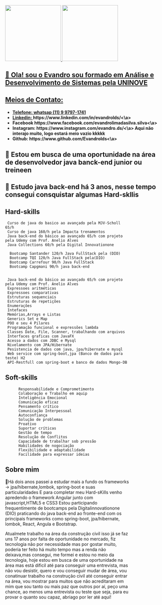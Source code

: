 <div>
<a href="https://github.com/Evandrolds">
<img height="180em" src="https://github-readme-stats.vercel.app/api/top-langs/?username=Evandrolds&layout=compact&langs_count=7&theme=dracula"/>
<img height="180em" src="https://github-readme-stats.vercel.app/api?username=Evandrolds&show_icons=true&theme=dracula&include_all_commits=true&count_private=true"/>
</div>

<h2> 👋 Ola! sou o Evandro sou formado em Análise e Desenvolvimento de Sistemas pela UNINOVE</h2>
<h2> Meios de Contato:</h2>
 <ul><li><h4>Telefone: whatsap (11) 9 9797-1741
<li>Linkedin: <a>https://www.linkedin.com/in/evandrolds/<\a>
<li>Facebook <a>https://www.facebook.com/evandrolimadasilva.silva<\a>
<li>Instagram:  <a>https://www.instagram.com/evandro.ds/<\a>  Aqui não interajo muito, logo estará meio vazio kkkkk
<li>Github: <a>https://www.github.com/Evandrolds</4><\a></ul>
<h2>👀 Estou em busca de uma oportunidade na área de desenvolvedor java banck-end junior ou treineen
<h2>🌱 Estudo java back-end há 3 anos, nesse tempo consegui consquistar algumas Hard-skllis


  <h2>Hard-skills</h2>
     <div style="max-width: 400px;">
     
     Curso de java do basico ao avançado pela MJV-Scholl  65/h
     Curso de java 160/h pela Impacta trenamentos
     Java back-end do básico ao avançado 65/h com projeto pela Udemy com Prof. Anelio Alves 
     Java Collections 60/h pela Digital Innovationone
     
      Bootcamp Santander 120/h Java FullStack pela (DIO)
      Bootcamp TQI 120/h Java FullStack pela(DIO)
      Bootcamp Carrefour 90/h Java FullStack 
      Bootcamp Capgmani 90/h java back-end 
     

     Java back-end do básico ao avançado 65/h com projeto pela Udemy com Prof. Anelio Alves 
     Expressoes aritméticas
     Expressoes comparativas
     Estruturas sequenciais
     Estruturas de repetições
     Enumerações
     Intefaces
     Memórias,Arrays e Listas
     Generics Set e Map
     POO e seu 4 Pilares
     Programação funcional e expressões lambda
     Classes Date, File, Scanner, trabalhando com arquivos
     Interfaces graficas com JavaFX
     Acesso a dados com JDBC e Mysql
     Nivelamento com JPA/Hibernate
     Pesistencia de dados com java, jpa/hibernate e mysql
     Web service com spring-boot,jpa (Banco de dados para teste) H2
     API-Restfull com spring-boot e banco de dados Mongo-DB
     
     
   <h2>Soft-skills </h2>      
     <div style="max-width: 400px;">
        
          Responsabilidade e Comprometimento
          Colaboração e Trabalho em aquip
          Inteligência Emocional
          Comunicação eficaz
          Pensamento crítico
          Comunicação Interpessoal
          Autoconfiança
          Solução de problemas
          Proativo
          Suportar críticas
          Gestão de tempo
          Resolução de Conflitos
          Capacidade de trabalhar sob pressão
          Habilidades de nogociação
          Flexibilidade e adaptabilidade
          Facilidade para expressar ideias
        
    
     
  <h2>Sobre mim</h2>
         <div style="max-width: 400px;">
          
🚀Há dois anos passei a estudar mais a fundo os frameworks -> jpa/hibernate,lombok, spring-boot e suas particularidades 
E para completar meu Hard-sKills venho apredendo o framework Angular junto com javascript,HTML5 e CSS3
Estou participando frequentimente de bootcamps pela Digitalinnovationone (DIO) praticando do java back-end  ao fronte-end com os principais frameworks como                spring-boot, jpa/hibernate, lombok, React, Angula e Bootstrap. 
          
Atualmete trabalho na área da construção civil isso já se faz uns 17 anos por falta de oportunidade no mercado, fiz tecnologia não por necessidade mas por gostar muito, poderia ter feito há muito tempo mas a renda não deixava,mas consegui, me formei e estou no meio da tecnologia, hoje estou em busca de uma oportunidade na área mas está dificil até para conseguir uma entrevista, mas não vou desistir, quero e vou conseguir mudar de área, vou conatinuar trabalho na construção civil até conseguir entrar na área, vou mostrar para muitos que não acreditaram em mim que sou tanto ou mais paz que outros por aí, peço uma chance, ao menos uma entrevista ou teste que seja, para eu provar o quanto sou capaz, abriago por ler até aqui! 

